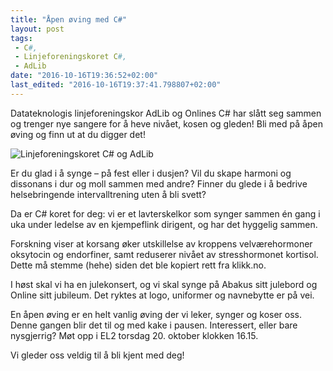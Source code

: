 ```yaml
---
title: "Åpen øving med C#"
layout: post
tags: 
 - C#,
 - Linjeforeningskoret C#,
 - AdLib
date: "2016-10-16T19:36:52+02:00"
last_edited: "2016-10-16T19:37:41.798807+02:00"
---
```

Datateknologis linjeforeningskor AdLib og Onlines C# har slått seg sammen og trenger nye sangere for å heve nivået, kosen og gleden! Bli med på åpen øving og finn ut at du digger det!

![Linjeforeningskoret C# og AdLib](https://online.ntnu.no/media/images/responsive/cf4db166-7842-4753-b1e2-e921ee238109.jpeg)

Er du glad i å synge – på fest eller i dusjen? Vil du skape harmoni og dissonans i dur og moll sammen med andre? Finner du glede i å bedrive helsebringende intervalltrening uten å bli svett?

Da er C# koret for deg: vi er et lavterskelkor som synger sammen én gang i uka under ledelse av en kjempeflink dirigent, og har det hyggelig sammen.

Forskning viser at korsang øker utskillelse av kroppens velværehormoner oksytocin og endorfiner, samt reduserer nivået av stresshormonet kortisol. Dette må stemme (hehe) siden det ble kopiert rett fra klikk.no.

I høst skal vi ha en julekonsert, og vi skal synge på Abakus sitt julebord og Online sitt jubileum. Det ryktes at logo, uniformer og navnebytte er på vei.

En åpen øving er en helt vanlig øving der vi leker, synger og koser oss. Denne gangen blir det til og med kake i pausen. Interessert, eller bare nysgjerrig? Møt opp i EL2 torsdag 20. oktober klokken 16.15.

Vi gleder oss veldig til å bli kjent med deg!
